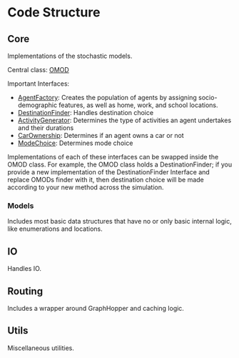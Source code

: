 # Code Structure

## Core

Implementations of the stochastic models.

Central class: [OMOD](../src/main/kotlin/de/uniwuerzburg/omod/core/Omod.kt)

Important Interfaces:
- [AgentFactory](../src/main/kotlin/de/uniwuerzburg/omod/core/AgentFactory.kt): Creates the population of agents by assigning socio-demographic features, as well as home, work, and school locations.
- [DestinationFinder](../src/main/kotlin/de/uniwuerzburg/omod/core/DestinationFinder.kt): Handles destination choice
- [ActivityGenerator](../src/main/kotlin/de/uniwuerzburg/omod/core/ActivityGenerator.kt): Determines the type of activities an agent undertakes and their durations  
- [CarOwnership](../src/main/kotlin/de/uniwuerzburg/omod/core/CarOwnership.kt): Determines if an agent owns a car or not
- [ModeChoice](../src/main/kotlin/de/uniwuerzburg/omod/core/ModeChoice.kt): Determines mode choice

Implementations of each of these interfaces can be swapped inside the OMOD class.
For example, the OMOD class holds a DestinationFinder;
if you provide a new implementation of the DestinationFinder Interface and replace OMODs finder
with it, then destination choice will be made according to your new method across the simulation.

### Models

Includes most basic data structures that have no or only basic internal logic,
like enumerations and locations.

## IO

Handles IO.

## Routing

Includes a wrapper around GraphHopper and caching logic.

## Utils

Miscellaneous utilities.